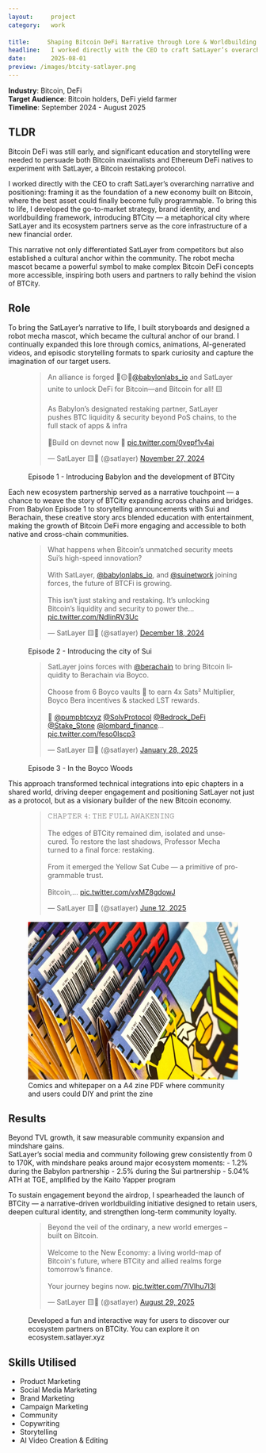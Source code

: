 ```yaml
---
layout:     project
category:   work

title:     Shaping Bitcoin DeFi Narrative through Lore & Worldbuilding via SatLayer
headline:   I worked directly with the CEO to craft SatLayer’s overarching narrative and positioning, framing it as the foundation of a new economy built on Bitcoin, where the best asset could finally become fully programmable. 
date:       2025-08-01
preview: /images/btcity-satlayer.png
---
```


**Industry**: Bitcoin, DeFi<br>
**Target Audience**: Bitcoin holders, DeFi yield farmer<br>
**Timeline**: September 2024 - August 2025<br>

## TLDR 

<p>Bitcoin DeFi was still early, and significant education and storytelling were needed to persuade both Bitcoin maximalists and Ethereum DeFi natives to experiment with SatLayer, a Bitcoin restaking protocol.</p>
<p>I worked directly with the CEO to craft SatLayer’s overarching narrative and positioning: framing it as the foundation of a new economy built on Bitcoin, where the best asset could finally become fully programmable. To bring this to life, I developed the go-to-market strategy, brand identity, and worldbuilding framework, introducing BTCity — a metaphorical city where SatLayer and its ecosystem partners serve as the core infrastructure of a new financial order.</p>
<p>This narrative not only differentiated SatLayer from competitors but also established a cultural anchor within the community. The robot mecha mascot became a powerful symbol to make complex Bitcoin DeFi concepts more accessible, inspiring both users and partners to rally behind the vision of BTCity.</p>


## Role 

<p>
To bring the SatLayer’s narrative to life, I built storyboards and designed a robot mecha mascot, which became the cultural anchor of our brand. I continually expanded this lore through comics, animations, AI-generated videos, and episodic storytelling formats to spark curiosity and capture the imagination of our target users.
</p>

<figure>
<blockquote class="twitter-tweet"><p lang="en" dir="ltr">An alliance is forged 🫱🟡🫲<a href="https://twitter.com/babylonlabs_io?ref_src=twsrc%5Etfw">@babylonlabs_io</a> and SatLayer unite to unlock DeFi for Bitcoin—and Bitcoin for all! 🟨<br><br>As Babylon’s designated restaking partner, SatLayer pushes BTC liquidity &amp; security beyond PoS chains, to the full stack of apps &amp; infra<br><br>🫵Build on devnet now 🔽 <a href="https://t.co/0vepf1v4ai">pic.twitter.com/0vepf1v4ai</a></p>&mdash; SatLayer 🟨🧊 (@satlayer) <a href="https://twitter.com/satlayer/status/1861806277279858780?ref_src=twsrc%5Etfw">November 27, 2024</a></blockquote> <script async src="https://platform.twitter.com/widgets.js" charset="utf-8"></script><figcaption>Episode 1 - Introducing Babylon and the development of BTCity</figcaption>
</figure>

<p>Each new ecosystem partnership served as a narrative touchpoint — a chance to weave the story of BTCity expanding across chains and bridges. From Babylon Episode 1 to storytelling announcements with Sui and Berachain, these creative story arcs blended education with entertainment, making the growth of Bitcoin DeFi more engaging and accessible to both native and cross-chain communities.</P>

<figure>
<blockquote class="twitter-tweet"><p lang="en" dir="ltr">What happens when Bitcoin’s unmatched security meets Sui’s high-speed innovation?<br><br>With SatLayer, <a href="https://twitter.com/babylonlabs_io?ref_src=twsrc%5Etfw">@babylonlabs_io</a>, and <a href="https://twitter.com/SuiNetwork?ref_src=twsrc%5Etfw">@suinetwork</a> joining forces, the future of BTCFi is growing.<br><br>This isn’t just staking and restaking. It’s unlocking Bitcoin’s liquidity and security to power the… <a href="https://t.co/NdIinRV3Uc">pic.twitter.com/NdIinRV3Uc</a></p>&mdash; SatLayer 🟨🧊 (@satlayer) <a href="https://twitter.com/satlayer/status/1869385705409110497?ref_src=twsrc%5Etfw">December 18, 2024</a></blockquote> <script async src="https://platform.twitter.com/widgets.js" charset="utf-8"></script><figcaption>Episode 2 - Introducing the city of Sui</figcaption>
</figure>

<figure>
<blockquote class="twitter-tweet"><p lang="en" dir="ltr">SatLayer joins forces with <a href="https://twitter.com/berachain?ref_src=twsrc%5Etfw">@berachain</a> to bring Bitcoin liquidity to Berachain via Boyco.<br><br>Choose from 6 Boyco vaults 🍯 to earn 4x Sats² Multiplier, Boyco Bera incentives &amp; stacked LST rewards.<br><br>🍯  <a href="https://twitter.com/Pumpbtcxyz?ref_src=twsrc%5Etfw">@pumpbtcxyz</a> <a href="https://twitter.com/SolvProtocol?ref_src=twsrc%5Etfw">@SolvProtocol</a> <a href="https://twitter.com/Bedrock_DeFi?ref_src=twsrc%5Etfw">@Bedrock_DeFi</a> <a href="https://twitter.com/Stake_Stone?ref_src=twsrc%5Etfw">@Stake_Stone</a> <a href="https://twitter.com/Lombard_Finance?ref_src=twsrc%5Etfw">@lombard_finance</a>… <a href="https://t.co/feso0Iscp3">pic.twitter.com/feso0Iscp3</a></p>&mdash; SatLayer 🟨🧊 (@satlayer) <a href="https://twitter.com/satlayer/status/1884060153089232904?ref_src=twsrc%5Etfw">January 28, 2025</a></blockquote> <script async src="https://platform.twitter.com/widgets.js" charset="utf-8"></script><figcaption>Episode 3 - In the Boyco Woods</figcaption>
</figure>

This approach transformed technical integrations into epic chapters in a shared world, driving deeper engagement and positioning SatLayer not just as a protocol, but as a visionary builder of the new Bitcoin economy.

<figure>
<blockquote class="twitter-tweet"><p lang="en" dir="ltr">𝙲𝙷𝙰𝙿𝚃𝙴𝚁 𝟺: 𝚃𝙷𝙴 𝙵𝚄𝙻𝙻 𝙰𝚆𝙰𝙺𝙴𝙽𝙸𝙽𝙶<br><br>The edges of BTCity remained dim, isolated and unsecured. To restore the last shadows, Professor Mecha turned to a final force: restaking.<br><br>From it emerged the Yellow Sat Cube — a primitive of programmable trust.<br><br>Bitcoin,… <a href="https://t.co/vxMZ8gdowJ">pic.twitter.com/vxMZ8gdowJ</a></p>&mdash; SatLayer 🟨🧊 (@satlayer) <a href="https://twitter.com/satlayer/status/1933132229397696630?ref_src=twsrc%5Etfw">June 12, 2025</a></blockquote> <script async src="https://platform.twitter.com/widgets.js" charset="utf-8"></script>
</figure>

<figure>
<img src="/images/zine-satlayer.jpeg" class="imgbleed">
<figcaption>Comics and whitepaper on a A4 zine PDF where community and users could DIY and print the zine </figcaption>
</figure>

## Results

<p>Beyond TVL growth, it saw measurable community expansion and mindshare gains. 
<br>
SatLayer’s social media and community following grew consistently from 0 to 170K, with mindshare peaks around major ecosystem moments:
- 1.2% during the Babylon partnership
- 2.5% during the Sui partnership
- 5.04% ATH at TGE, amplified by the Kaito Yapper program
</p>

<p>
To sustain engagement beyond the airdrop, I spearheaded the launch of BTCity — a narrative-driven worldbuilding initiative designed to retain users, deepen cultural identity, and strengthen long-term community loyalty.</p>


<figure>
<blockquote class="twitter-tweet" data-media-max-width="560"><p lang="en" dir="ltr">Beyond the veil of the ordinary, a new world emerges – built on Bitcoin.<br><br>Welcome to the New Economy: a living world-map of Bitcoin&#39;s future, where BTCity and allied realms forge tomorrow’s finance.<br><br>Your journey begins now. <a href="https://t.co/7IVIhu7I3l">pic.twitter.com/7IVIhu7I3l</a></p>&mdash; SatLayer 🟨🧊 (@satlayer) <a href="https://twitter.com/satlayer/status/1961360832069341651?ref_src=twsrc%5Etfw">August 29, 2025</a></blockquote> <script async src="https://platform.twitter.com/widgets.js" charset="utf-8"></script>
<figcaption>Developed a fun and interactive way for users to discover our ecosystem partners on BTCity. You can explore it on ecosystem.satlayer.xyz</figcaption></figure>

## Skills Utilised
- Product Marketing
- Social Media Marketing
- Brand Marketing 
- Campaign Marketing
- Community
- Copywriting 
- Storytelling
- AI Video Creation & Editing